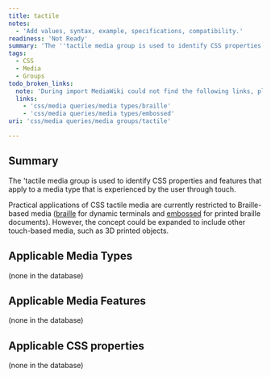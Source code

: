 ```yaml
---
title: tactile
notes:
  - 'Add values, syntax, example, specifications, compatibility.'
readiness: 'Not Ready'
summary: 'The ''tactile media group is used to identify CSS properties and features that apply to a media type that is experienced by the user through touch.'
tags:
  - CSS
  - Media
  - Groups
todo_broken_links:
  note: 'During import MediaWiki could not find the following links, please fix and adjust this list.'
  links:
    - 'css/media queries/media types/braille'
    - 'css/media queries/media types/embossed'
uri: 'css/media queries/media groups/tactile'

---
```

## Summary

The 'tactile media group is used to identify CSS properties and features that apply to a media type that is experienced by the user through touch.

Practical applications of CSS tactile media are currently restricted to Braille-based media ([braille](/w/index.php?title=css/media_queries/media_types/braille&action=edit&redlink=1) for dynamic terminals and [embossed](/w/index.php?title=css/media_queries/media_types/embossed&action=edit&redlink=1) for printed braille documents). However, the concept could be expanded to include other touch-based media, such as 3D printed objects.

## Applicable Media Types

(none in the database)

## Applicable Media Features

(none in the database)

## Applicable CSS properties

(none in the database)
